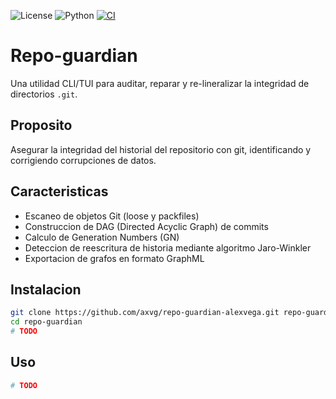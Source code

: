 
![License](https://img.shields.io/badge/License-MIT-yellow.svg) ![Python](https://img.shields.io/badge/python-3.12%2B-blue.svg) [![CI](https://github.com/axvg/repo-guardian/actions/workflows/ci.yml/badge.svg)](https://github.com/axvg/repo-guardian/actions/workflows/ci.yml)

# Repo-guardian

Una utilidad CLI/TUI para auditar, reparar y re-lineralizar la integridad de directorios `.git`.

## Proposito

Asegurar la integridad del historial del repositorio con git, identificando y corrigiendo corrupciones de datos.

## Caracteristicas

- Escaneo de objetos Git (loose y packfiles)
- Construccion de DAG (Directed Acyclic Graph) de commits
- Calculo de Generation Numbers (GN)
- Deteccion de reescritura de historia mediante algoritmo Jaro-Winkler
- Exportacion de grafos en formato GraphML

## Instalacion

```sh
git clone https://github.com/axvg/repo-guardian-alexvega.git repo-guardian
cd repo-guardian
# TODO
```

## Uso

```sh
# TODO
```